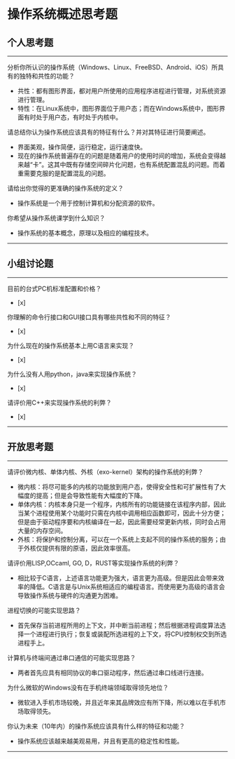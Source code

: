 # 操作系统概述思考题

## 个人思考题

---

分析你所认识的操作系统（Windows、Linux、FreeBSD、Android、iOS）所具有的独特和共性的功能？
- 共性：都有图形界面，都对用户所使用的应用程序进程进行管理，对系统资源进行管理。
- 特性：在Linux系统中，图形界面位于用户态；而在Windows系统中，图形界面有时处于用户态，有时处于内核中。
>  

请总结你认为操作系统应该具有的特征有什么？并对其特征进行简要阐述。
- 界面美观，操作简便，运行稳定，运行速度快。
- 现在的操作系统普遍存在的问题是随着用户的使用时间的增加，系统会变得越来越“卡”。这其中既有存储空间碎片化问题，也有系统配置混乱的问题。而着重需要克服的是配置混乱的问题。

>   

请给出你觉得的更准确的操作系统的定义？
- 操作系统是一个用于控制计算机和分配资源的软件。

>   

你希望从操作系统课学到什么知识？
- 操作系统的基本概念，原理以及相应的编程技术。

>   

---

## 小组讨论题

---

目前的台式PC机标准配置和价格？
- [x]  

> 

你理解的命令行接口和GUI接口具有哪些共性和不同的特征？
- [x]  

> 

为什么现在的操作系统基本上用C语言来实现？
- [x]  

>  

为什么没有人用python，java来实现操作系统？
- [x]  

>  

请评价用C++来实现操作系统的利弊？
- [x]  

>  

---

## 开放思考题

---

请评价微内核、单体内核、外核（exo-kernel）架构的操作系统的利弊？
- 微内核：将尽可能多的内核的功能放到用户态，使得安全性和可扩展性有了大幅度的提高；但是会导致性能有大幅度的下降。
- 单体内核：内核本身只是一个程序，内核所有的功能链接在该程序内部，因此当某个进程使用某个功能时只需在内核中调用相应函数即可，因此十分方便；但是由于驱动程序要和内核编译在一起，因此需要经常更新内核，同时会占用大量的内存空间。
- 外核：将保护和控制分离，可以在一个系统上支起不同的操作系统的服务；由于外核仅提供有限的原语，因此效率很高。

>  

请评价用LISP,OCcaml, GO, D，RUST等实现操作系统的利弊？
- 相比较于C语言，上述语言功能更为强大，语言更为高级。但是因此会带来效率的降低。C语言是与Unix系统相适应的编程语言。而使用更为高级的语言会导致操作系统与硬件的沟通更为困难。

>  

进程切换的可能实现思路？
- 首先保存当前进程所用的上下文，并中断当前进程；然后根据进程调度算法选择一个进程进行执行；恢复或装配所选进程的上下文，将CPU控制权交到所选进程手上。

>  

计算机与终端间通过串口通信的可能实现思路？
- 两者首先应具有相同协议的串口驱动程序，然后通过串口线进行连接。

>  

为什么微软的Windows没有在手机终端领域取得领先地位？
- 微软进入手机市场较晚，并且近年来其品牌效应有所下降，所以难以在手机市场取得领先。

>  

你认为未来（10年内）的操作系统应该具有什么样的特征和功能？
- 操作系统应该越来越美观易用，并且有更高的稳定性和性能。

>  

---
